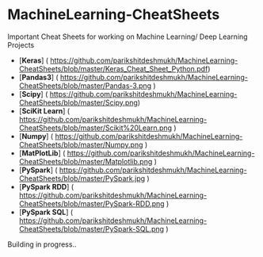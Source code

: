 # MachineLearning-CheatSheets
Important Cheat Sheets for working on Machine Learning/ Deep Learning Projects

 * [**Keras**] ( https://github.com/parikshitdeshmukh/MachineLearning-CheatSheets/blob/master/Keras_Cheat_Sheet_Python.pdf)<br>
 * [**Pandas3**] ( https://github.com/parikshitdeshmukh/MachineLearning-CheatSheets/blob/master/Pandas-3.png )<br>
 * [**Scipy**] ( https://github.com/parikshitdeshmukh/MachineLearning-CheatSheets/blob/master/Scipy.png)<br>
 * [**SciKit Learn**] ( https://github.com/parikshitdeshmukh/MachineLearning-CheatSheets/blob/master/Scikit%20Learn.png )<br>
 * [**Numpy**] ( https://github.com/parikshitdeshmukh/MachineLearning-CheatSheets/blob/master/Numpy.png )<br>
 * [**MatPlotLib**] ( https://github.com/parikshitdeshmukh/MachineLearning-CheatSheets/blob/master/Matplotlib.png )<br>
 * [**PySpark**] ( https://github.com/parikshitdeshmukh/MachineLearning-CheatSheets/blob/master/PySpark.jpg )<br>
 * [**PySpark RDD**] ( https://github.com/parikshitdeshmukh/MachineLearning-CheatSheets/blob/master/PySpark-RDD.png )<br>
 * [**PySpark SQL**] ( https://github.com/parikshitdeshmukh/MachineLearning-CheatSheets/blob/master/PySpark-SQL.png )<br>

Building in progress..
